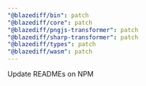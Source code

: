 ```yaml
---
"@blazediff/bin": patch
"@blazediff/core": patch
"@blazediff/pngjs-transformer": patch
"@blazediff/sharp-transformer": patch
"@blazediff/types": patch
"@blazediff/wasm": patch
---
```


Update READMEs on NPM
